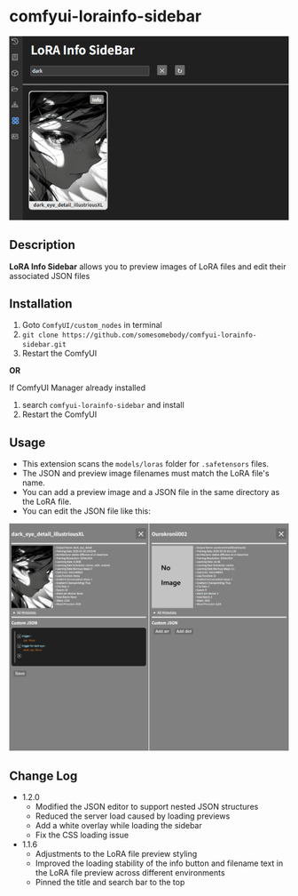 # comfyui-lorainfo-sidebar

![Preview](readme_img/01.png)

## Description 
**LoRA Info Sidebar** allows you to preview images of LoRA files and edit their associated JSON files

## Installation
1. Goto `ComfyUI/custom_nodes` in terminal 
2. `git clone https://github.com/somesomebody/comfyui-lorainfo-sidebar.git`
3. Restart the ComfyUI

**OR**

If ComfyUI Manager already installed
1. search `comfyui-lorainfo-sidebar` and install 
2. Restart the ComfyUI

## Usage
- This extension scans the `models/loras` folder for `.safetensors` files.
- The JSON and preview image filenames must match the LoRA file's name.
- You can add a preview image and a JSON file in the same directory as the LoRA file.
- You can edit the JSON file like this:

![Preview](readme_img/02.png)

## Change Log
- 1.2.0
  - Modified the JSON editor to support nested JSON structures
  - Reduced the server load caused by loading previews
  - Add a white overlay while loading the sidebar
  - Fix the CSS loading issue
- 1.1.6
  - Adjustments to the LoRA file preview styling
  - Improved the loading stability of the info button and filename text in the LoRA file preview across different environments
  - Pinned the title and search bar to the top